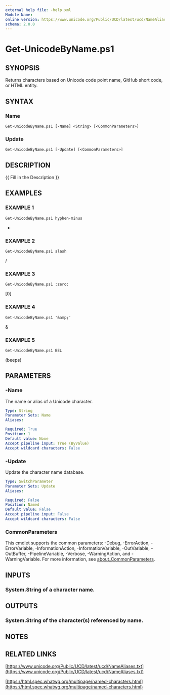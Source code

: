 ```yaml
---
external help file: -help.xml
Module Name:
online version: https://www.unicode.org/Public/UCD/latest/ucd/NameAliases.txt
schema: 2.0.0
---
```


# Get-UnicodeByName.ps1

## SYNOPSIS
Returns characters based on Unicode code point name, GitHub short code, or HTML entity.

## SYNTAX

### Name
```
Get-UnicodeByName.ps1 [-Name] <String> [<CommonParameters>]
```

### Update
```
Get-UnicodeByName.ps1 [-Update] [<CommonParameters>]
```

## DESCRIPTION
{{ Fill in the Description }}

## EXAMPLES

### EXAMPLE 1
```
Get-UnicodeByName.ps1 hyphen-minus
```

-

### EXAMPLE 2
```
Get-UnicodeByName.ps1 slash
```

/

### EXAMPLE 3
```
Get-UnicodeByName.ps1 :zero:
```

\[0\]

### EXAMPLE 4
```
Get-UnicodeByName.ps1 '&amp;'
```

&

### EXAMPLE 5
```
Get-UnicodeByName.ps1 BEL
```

(beeps)

## PARAMETERS

### -Name
The name or alias of a Unicode character.

```yaml
Type: String
Parameter Sets: Name
Aliases:

Required: True
Position: 1
Default value: None
Accept pipeline input: True (ByValue)
Accept wildcard characters: False
```

### -Update
Update the character name database.

```yaml
Type: SwitchParameter
Parameter Sets: Update
Aliases:

Required: False
Position: Named
Default value: False
Accept pipeline input: False
Accept wildcard characters: False
```

### CommonParameters
This cmdlet supports the common parameters: -Debug, -ErrorAction, -ErrorVariable, -InformationAction, -InformationVariable, -OutVariable, -OutBuffer, -PipelineVariable, -Verbose, -WarningAction, and -WarningVariable. For more information, see [about_CommonParameters](http://go.microsoft.com/fwlink/?LinkID=113216).

## INPUTS

### System.String of a character name.
## OUTPUTS

### System.String of the character(s) referenced by name.
## NOTES

## RELATED LINKS

[https://www.unicode.org/Public/UCD/latest/ucd/NameAliases.txt](https://www.unicode.org/Public/UCD/latest/ucd/NameAliases.txt)

[https://html.spec.whatwg.org/multipage/named-characters.html](https://html.spec.whatwg.org/multipage/named-characters.html)

